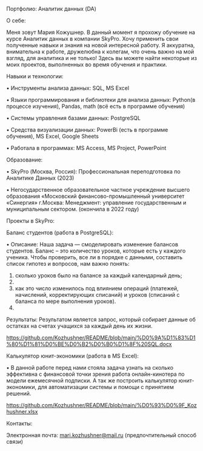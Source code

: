 Портфолио: Аналитик данных (DA)


О себе:

Меня зовут Мария Кожушнер. В данный момент я прохожу обучение на курсе Аналитик данных в компании SkyPro. Хочу применить свои полученные навыки и знания на новой интересной работу. Я аккуратна, внимательна к работе, дружелюбна к колегам, что очень важно на мой взгляд, для аналитика и не только! Здесь вы можете найти некоторые из моих проектов, выполненных во время обучения и практики.

Навыки и технологии:

•	Инструменты анализа данных: SQL, MS Excel

•	Языки программирования и библиотеки для анализа данных: Python(в процессе изучения), Pandas, math (всё есть в программе обучения)

•	Системы управления базами данных: PostgreSQL

•	Средства визуализации данных: PowerBi (есть в программе обучения), MS Excel, Google Sheets

•	Работала в программах: MS Access, MS Project, PowerPoint


Образование:

•	SkyPro (Москва, Россия): Профессиональная переподготовка по Аналитике Данных (2023)

•	Негосударственное образовательное частное учреждение высшего образования «Московский финансово-промышленный университет «Синергия» г.Москва: Менеджмент: управление государственным и муниципальным сектором. (окончила в 2022 году)


Проекты в SkyPro:

Баланс студентов (работа в PostgreSQL):

•	Описание: Наша задача — смоделировать изменение балансов студентов. Баланс – это количество уроков, которые есть у каждого ученика. Чтобы проверить, все ли в порядке с данными, составить список гипотез и вопросов, нам важно понять:

1.	сколько уроков было на балансе за каждый календарный день;
2.	
3.	как это число изменилось под влиянием операций (платежей, начислений, корректирующих списаний) и уроков (списаний с баланса по мере выполнения уроков).
4.	
Результаты: Результатом является запрос, который собирает данные об остатках на счетах учащихся за каждый день их жизни.

https://github.com/Kozhushner/README/blob/main/%D0%9A%D1%83%D1%80%D1%81%D0%BE%D0%B2%D0%B0%D1%8F%20SQL.docx

Калькулятор юнит-экономики (работа в MS Excel):

•	В данной работе перед нами стояла задача узнать на сколько эффективна с финансовой точки зрения работа онлайн-кинотера по модели ежемесячной подписки. А так же построить калькулятор юнит-экономики, для автоматизации системы и помощи с принятием решений.

https://github.com/Kozhushner/README/blob/main/%D0%93%D0%9F_Kozhushner.xlsx

Контакты:

Электронная почта: mari.kozhushner@mail.ru (предпочтительный способ связи)
